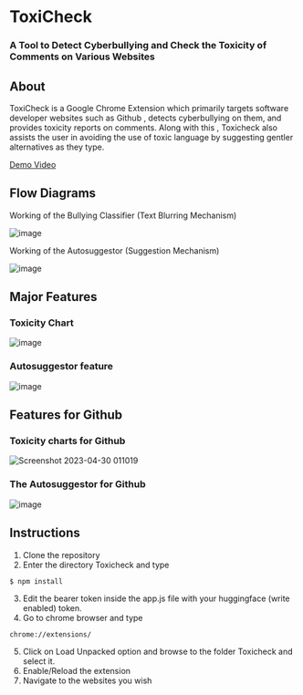 # ToxiCheck
### A Tool to Detect Cyberbullying and Check the Toxicity of Comments on Various Websites
## About
ToxiCheck is a Google Chrome Extension which primarily targets software developer websites such as Github , detects cyberbullying on them, and provides toxicity reports on comments. Along with this , Toxicheck also assists the user in avoiding the use of toxic language by suggesting gentler alternatives as they type.

[Demo Video](https://drive.google.com/file/d/1AHUO4LCQu2TPE0iGI-8iwmO2IL37kES1/view?usp=sharing)

## Flow Diagrams
Working of the Bullying Classifier (Text Blurring Mechanism)

![image](https://github.com/harmitsb2122/ToxiCheck/assets/80470843/cecd305b-369e-4da2-90ec-3772ef95f971)

Working of the Autosuggestor (Suggestion Mechanism)

![image](https://github.com/harmitsb2122/ToxiCheck/assets/80470843/c7c28493-8c3d-412f-b15c-40b9c9ad46a6)

## Major Features

### Toxicity Chart

![image](https://user-images.githubusercontent.com/80470843/235318719-f7dc54db-7e00-4299-84f6-009baf142f49.gif)

### Autosuggestor feature

![image](https://user-images.githubusercontent.com/80470843/235319414-18d4ea10-7bc9-49c4-afd2-dedfb30ee764.gif)

## Features for Github

### Toxicity charts for Github

![Screenshot 2023-04-30 011019](https://user-images.githubusercontent.com/80470843/235321248-55b7b9c5-df7a-47a7-9fc5-f82a52de2efb.png)

### The Autosuggestor for Github

![image](https://user-images.githubusercontent.com/80470843/235321099-488ea1d0-5733-49ba-8797-696838492b6e.png)

## Instructions
1. Clone the repository
2. Enter the directory Toxicheck and type 
```
$ npm install
```
3. Edit the bearer token inside the app.js file with your huggingface (write enabled) token.
4. Go to chrome browser and type 
```
chrome://extensions/
```
5. Click on Load Unpacked option and browse to the folder Toxicheck and select it.
6. Enable/Reload the extension
7. Navigate to the websites you wish
